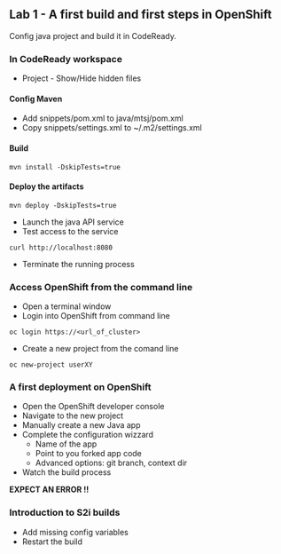 ## Lab 1 - A first build and first steps in OpenShift

Config java project and build it in CodeReady.

### In CodeReady workspace

* Project - Show/Hide hidden files

#### Config Maven

* Add snippets/pom.xml to java/mtsj/pom.xml
* Copy snippets/settings.xml to ~/.m2/settings.xml

#### Build

```shell
mvn install -DskipTests=true
```

#### Deploy the artifacts

```shell
mvn deploy -DskipTests=true
```

* Launch the java API service
* Test access to the service

```shell
curl http://localhost:8080
```

* Terminate the running process
 
### Access OpenShift from the command line
* Open a terminal window
* Login into OpenShift from command line
```shell
oc login https://<url_of_cluster>
```
* Create a new project from the comand line
```shell
oc new-project userXY
```

### A first deployment on OpenShift
* Open the OpenShift developer console
* Navigate to the new project
* Manually create a new Java app
* Complete the configuration wizzard
  - Name of the app
  - Point to you forked app code
  - Advanced options: git branch, context dir
* Watch the build process

**EXPECT AN ERROR !!**

### Introduction to S2i builds
* Add missing config variables
* Restart the build